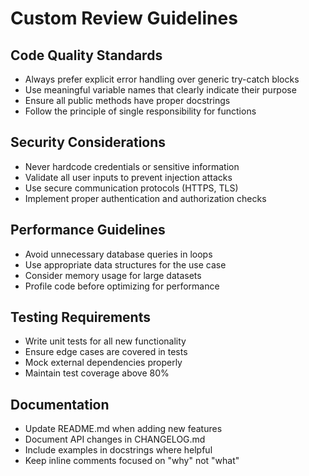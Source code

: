 # Custom Review Guidelines

## Code Quality Standards

- Always prefer explicit error handling over generic try-catch blocks
- Use meaningful variable names that clearly indicate their purpose
- Ensure all public methods have proper docstrings
- Follow the principle of single responsibility for functions

## Security Considerations

- Never hardcode credentials or sensitive information
- Validate all user inputs to prevent injection attacks
- Use secure communication protocols (HTTPS, TLS)
- Implement proper authentication and authorization checks

## Performance Guidelines

- Avoid unnecessary database queries in loops
- Use appropriate data structures for the use case
- Consider memory usage for large datasets
- Profile code before optimizing for performance

## Testing Requirements

- Write unit tests for all new functionality
- Ensure edge cases are covered in tests
- Mock external dependencies properly
- Maintain test coverage above 80%

## Documentation

- Update README.md when adding new features
- Document API changes in CHANGELOG.md
- Include examples in docstrings where helpful
- Keep inline comments focused on "why" not "what"
